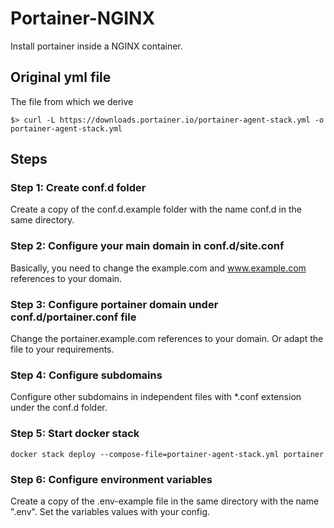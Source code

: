 # Portainer-NGINX
Install portainer inside a NGINX container. 

## Original yml file

The file from which we derive
```{bash}
$> curl -L https://downloads.portainer.io/portainer-agent-stack.yml -o portainer-agent-stack.yml
```

## Steps

### Step 1: Create conf.d folder
Create a copy of the conf.d.example folder with the name conf.d in the same directory.

### Step 2: Configure your main domain in conf.d/site.conf
Basically, you need to change the example.com and www.example.com references to your domain.

### Step 3: Configure portainer domain under conf.d/portainer.conf file
Change the portainer.example.com references to your domain. Or adapt the file to your requirements.

### Step 4: Configure subdomains
Configure other subdomains in independent files with *.conf extension under the conf.d folder.

### Step 5: Start docker stack
```{bash}
docker stack deploy --compose-file=portainer-agent-stack.yml portainer
```

### Step 6: Configure environment variables
Create a copy of the .env-example file in the same directory with the name ".env". Set the variables values with your config.
